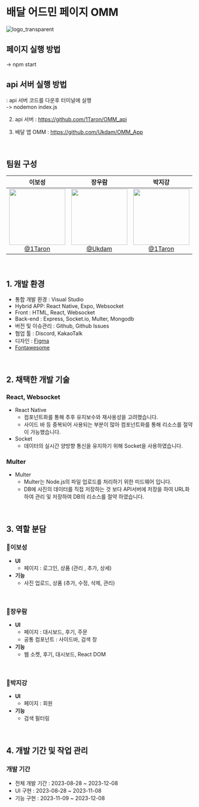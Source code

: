 # 배달 어드민 페이지 OMM

![logo_transparent](https://github.com/Ukdam/OMM_App/assets/92793487/f725e514-b229-425b-bc0b-418f1d9dc435)

## 페이지 실행 방법
-> npm start

## api 서버 실행 방법
: api 서버 코드를 다운후 터미널에 실행<br>
-> nodemon index.js

2. api 서버 : https://github.com/1Taron/OMM_api

3. 배달 앱 OMM : https://github.com/Ukdam/OMM_App

<br>

## 팀원 구성

<div align="center">

| **이보성** | **장우람** | **박지강** |
| :------: |  :------: |  :------: |
| [<img src="https://github.com/Ukdam/OMM_App/assets/92793487/717b987a-1cb3-4d9e-a2c1-dced07726f6f" height=150 width=150> <br/> @1Taron](https://github.com/1Taron) | [<img src="https://github.com/Ukdam/OMM_App/assets/92793487/311372aa-2adb-49fb-a35c-de7baac3ab55" height=150 width=150> <br/> @Ukdam](https://github.com/Ukdam) | [<img src="https://github.com/Ukdam/OMM_admin/assets/92793487/7da33578-895d-4cdc-bc76-9e2ad683f5b5" height=150 width=150> <br/> @1Taron](https://github.com/qkrwlrkd) |

</div>

<br>

## 1. 개발 환경
- 통합 개발 환경 : Visual Studio
- Hybrid APP: React Native, Expo, Websocket
- Front : HTML, React, Websocket
- Back-end : Express, Socket.io, Multer, Mongodb
- 버전 및 이슈관리 : Github, Github Issues
- 협업 툴 : Discord, KakaoTalk
- 디자인 : [Figma](https://www.figma.com/file/Lfp8VJ9vH2E31yZNRmz5y7/OMM?type=design&node-id=0-1&mode=design&t=682JxLZuCXy9MXht-0)
- [Fontawesome](https://fontawesome.com/)

<br>

## 2. 채택한 개발 기술

### React, Websocket

- React Native
  - 컴포넌트화를 통해 추후 유지보수와 재사용성을 고려했습니다.
  - 사이드 바 등 중복되어 사용되는 부분이 많아 컴포넌트화를 통해 리소스를 절약이 가능했습니다.
- Socket
  - 데이터의 실시간 양방향 통신을 유지하기 위해 Socket을 사용하였습니다.

### Multer
- Multer
  - Multer는 Node.js의 파일 업로드를 처리하기 위한 미드웨어 입니다.
  - DB에 사진의 데이터를 직접 저장하는 것 보다 API서버에 저장을 하여 URL화 하여 관리 및 저장하여 DB의 리소스를 절약 하였습니다.

<br>

## 3. 역할 분담

### 🍊이보성

- **UI**
  - 페이지 :  로그인,  상품 (관리 , 추가, 상세)
- **기능**
  - 사진 업로드, 상품 (추가, 수정, 삭제, 관리)

<br>

### 🐬장우람 

- **UI**
  - 페이지 : 대시보드,  후기,  주문
  - 공통 컴포넌트 : 사이드바, 검색 창
- **기능**
  - 웹 소켓,  후기,  대시보드, React DOM

<br>

### 👻박지강 

- **UI**
  - 페이지 : 회원
- **기능**
  - 검색 필터링

<br>

## 4. 개발 기간 및 작업 관리

### 개발 기간

- 전체 개발 기간 : 2023-08-28 ~ 2023-12-08
- UI 구현 : 2023-08-28 ~ 2023-11-08
- 기능 구현 : 2023-11-09 ~ 2023-12-08

<br>